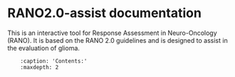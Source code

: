 # RANO2.0-assist documentation

This is an interactive tool for Response Assessment in Neuro-Oncology (RANO). It is based on the RANO 2.0 guidelines and
is designed to assist in the evaluation of glioma. 


```{toctree}
    :caption: 'Contents:'
    :maxdepth: 2
```
